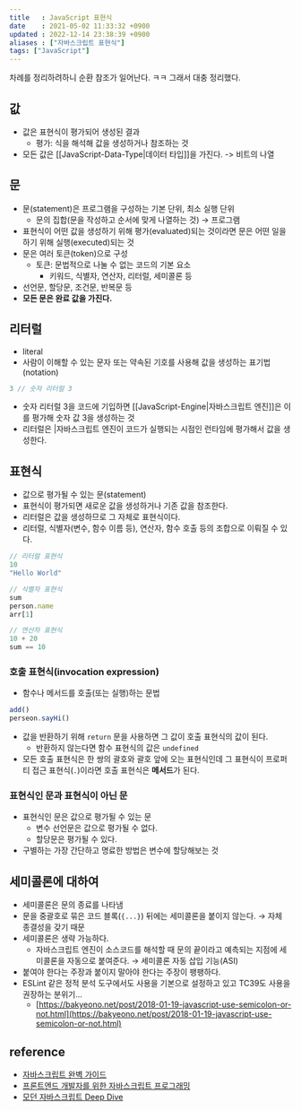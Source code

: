 ```yaml
---
title   : JavaScript 표현식
date    : 2021-05-02 11:33:32 +0900
updated : 2022-12-14 23:38:39 +0900
aliases : ["자바스크립트 표현식"]
tags: ["JavaScript"]
---
```


차례를 정리하려하니 순환 참조가 일어난다. ㅋㅋ 그래서 대충 정리했다.

## 값 
- 값은 표현식이 평가되어 생성된 결과 
	- 평가: 식을 해석해 값을 생성하거나 참조하는 것  
- 모든 값은 [[JavaScript-Data-Type|데이터 타입]]을 가진다.  -> 비트의 나열 

## 문 
- 문(statement)은 프로그램을 구성하는 기본 단위, 최소 실행 단위  
	- 문의 집합(문을 작성하고 순서에 맞게 나열하는 것) → 프로그램 
- 표현식이 어떤 값을 생성하기 위해 평가(evaluated)되는 것이라면 문은 어떤 일을 하기 위해 실행(executed)되는 것 
- 문은 여러 토큰(token)으로 구성
	- 토큰: 문법적으로 나눌 수 없는 코드의 기본 요소 
		- 키워드, 식별자, 연산자, 리터럴, 세미콜론 등  
- 선언문, 할당문, 조건문, 반복문 등  
- **모든 문은 완료 값을 가진다.**


## 리터럴
- literal 
- 사람이 이해할 수 있는 문자 또는 약속된 기호를 사용해 값을 생성하는 표기법(notation)
```javascript
3 // 숫자 리터럴 3  
```
- 숫자 리터럴 3을 코드에 기입하면 [[JavaScript-Engine|자바스크립트 엔진]]은 이를 평가해 숫자 값 3을 생성하는 것 
- 리터럴은 |자바스크립트 엔진이 코드가 실행되는 시점인 런타임에 평가해서 값을 생성한다.  

## 표현식  
- 값으로 평가될 수 있는 문(statement)
- 표현식이 평가되면 새로운 값을 생성하거나 기존 값을 참조한다.  
- 리터럴은 값을 생성하므로 그 자체로 표현식이다.  
- 리터럴, 식별자(변수, 함수 이름 등), 연산자, 함수 호출 등의 조합으로 이뤄질 수 있다.  
```javascript
// 리터럴 표현식
10
"Hello World"

// 식별자 표현식 
sum
person.name
arr[1]

// 연산자 표현식
10 + 20 
sum == 10 
```

### 호출 표현식(invocation expression)
- 함수나 메서드를 호출(또는 실행)하는 문법 
```javascript
add()
perseon.sayHi()
```
- 값을 반환하기 위해 `return` 문을 사용하면 그 값이 호출 표현식의 값이 된다.  
	- 반환하지 않는다면 함수 표현식의 값은 `undefined`
- 모든 호출 표현식은 한 쌍의 괄호와 괄호 앞에 오는 표현식인데 그 표현식이 프로퍼티 접근 표현식(`.`)이라면 호출 표현식은 **메서드**가 된다. 


### 표현식인 문과 표현식이 아닌 문  
- 표현식인 문은 값으로 평가될 수 있는 문  
	- 변수 선언문은 값으로 평가될 수 없다.  
	- 할당문은 평가될 수 있다.  
- 구별하는 가장 간단하고 명료한 방법은 변수에 할당해보는 것  


## 세미콜론에 대하여  
- 세미콜론은 문의 종료를 나타냄  
- 문을 중괄호로 묶은 코드 블록(`{...}`) 뒤에는 세미콜론을 붙이지 않는다.  → 자체 종결성을 갖기 때문  
- 세미콜론은 생략 가능하다. 
	- 자바스크립트 엔진이 소스코드를 해석할 때 문의 끝이라고 예측되는 지점에 세미콜론을 자동으로 붙여준다. → 세미콜론 자동 삽입 기능(ASI)
- 붙여야 한다는 주장과 붙이지 말아야 한다는 주장이 팽팽하다.  
- ESLint 같은 정적 분석 도구에서도 사용을 기본으로 설정하고 있고 TC39도 사용을 권장하는 분위기... 
	- [https://bakyeono.net/post/2018-01-19-javascript-use-semicolon-or-not.html](https://bakyeono.net/post/2018-01-19-javascript-use-semicolon-or-not.html)



## reference 
- [자바스크립트 완벽 가이드](http://www.kyobobook.co.kr/product/detailViewKor.laf?ejkGb=KOR&mallGb=KOR&barcode=9788966261796&orderClick=LAG&Kc=)
- [프론트엔드 개발자를 위한 자바스크립트 프로그래밍](http://www.kyobobook.co.kr/product/detailViewKor.laf?ejkGb=KOR&mallGb=KOR&barcode=9788966260768&orderClick=LAG&Kc=) 
- [모던 자바스크립트 Deep Dive](http://www.kyobobook.co.kr/product/detailViewKor.laf?ejkGb=KOR&mallGb=KOR&barcode=9791158392239&orderClick=LEa&Kc=)

